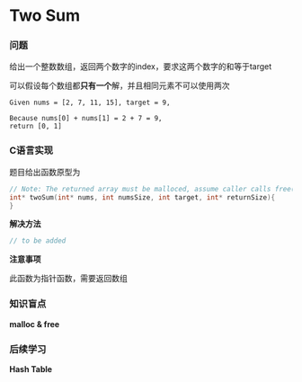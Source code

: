 # Two Sum

### 问题

给出一个整数数组，返回两个数字的index，要求这两个数字的和等于target

可以假设每个数组都**只有一个**解，并且相同元素不可以使用两次

```
Given nums = [2, 7, 11, 15], target = 9,

Because nums[0] + nums[1] = 2 + 7 = 9,
return [0, 1]
```

### C语言实现

题目给出函数原型为

```c
// Note: The returned array must be malloced, assume caller calls free().
int* twoSum(int* nums, int numsSize, int target, int* returnSize){
}
```

**解决方法**

```c
// to be added
```

**注意事项**

此函数为指针函数，需要返回数组

### 知识盲点

**malloc & free**

### 后续学习

**Hash Table**

